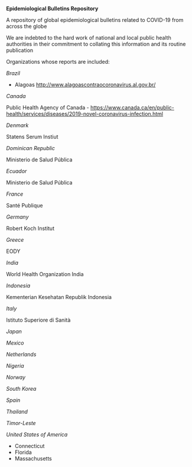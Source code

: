 **Epidemiological Bulletins Repository**

A repository of global epidemiological bulletins related to COVID-19 from across the globe

We are indebted to the hard work of national and local public health authorities in their commitment to collating this information and its routine publication

Organizations whose reports are included:

*Brazil*
 - Alagoas http://www.alagoascontraocoronavirus.al.gov.br/
 
*Canada*

Public Health Agency of Canada - https://www.canada.ca/en/public-health/services/diseases/2019-novel-coronavirus-infection.html
 
*Denmark*

Statens Serum Instiut
 
*Dominican Republic*

Ministerio de Salud Pública
 
*Ecuador*

Ministerio de Salud Pública 
 
*France*

Santé Publique
 
*Germany*

Robert Koch Institut
 
*Greece*
 
EODY
 
*India*

World Health Organization India
 
*Indonesia*

Kementerian Kesehatan Republik Indonesia
 
*Italy*

Istituto Superiore di Sanità
 
*Japan*
 
*Mexico*
 
*Netherlands*
 
*Nigeria*
 
*Norway*
 
*South Korea*
 
*Spain*
 
*Thailand*
 
*Timor-Leste*

*United States of America*
  - Connecticut
  - Florida
  - Massachusetts
